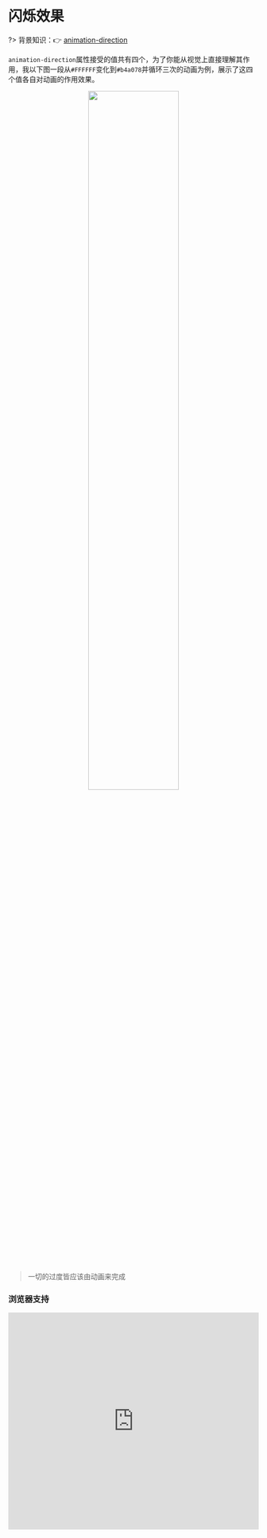 
# 闪烁效果

?> 背景知识：:point_right: [animation-direction](https://developer.mozilla.org/zh-CN/docs/Web/CSS/animation-direction)

`animation-direction`属性接受的值共有四个，为了你能从视觉上直接理解其作用，我以下图一段从`#FFFFFF`变化到`#b4a078`并循环三次的动画为例，展示了这四个值各自对动画的作用效果。

<div align="center"><img src="static/animation-direction.jpeg" width="60%" align="center"/></div><br />

<!--
 开始vuep
 -->
<vuep template="#blink"></vuep>
<script v-pre type="text/x-template" id="blink">
<style>
  main {
    width: 100%; height: 329px;
    display: flex;
    flex-direction: column;
    justify-content: center;
    align-items: center;
  }
  .main p, .main span {
    width: 388px;
    padding: 3px 10px;
    border-radius: 5px;
    font-size: 14px;
  }
  p:nth-of-type(1) {
    background-color: #f4f4f5;
    color: #909399;
    animation: 1s blink-normal infinite step-end;
  }
  p:nth-of-type(2) {
    background-color: #fdf6ec;
    color: #e6a23c;
    animation: .5s blink-alternate infinite;
    animation-direction: alternate;
  }
  p:nth-of-type(3) {
    background: #fef0f0;
    color: #f56c6c;
    animation: .5s blink-alternate infinite;
    animation-direction: alternate-reverse;
  }
  @keyframes blink-normal {
    50% {
      color: transparent;
    }
  }
  @keyframes blink-alternate {
    to {
      color: transparent;
    }
  }
</style>
<template>
  <main class="main">
    <span>animation-direction: 默认<code>normal</code></span><p>info~</p>
    <span>animation-direction: 反向<code>alternate</code></span><p>warning~ warning~</p>
    <span>animation-direction: 反向交替<code>alternate-reverse</code></span><p>error~ error~ error~</p>
  </main>
</template>
<script>
</script>
</script>

> 一切的过度皆应该由动画来完成

### 浏览器支持

<iframe src="https://caniuse.bitsofco.de/embed/index.html?feat=css-animation&amp;periods=future_1,current,past_1,past_2,past_3&amp;accessible-colours=false" frameborder="0" width="100%" height="436px"></iframe>
